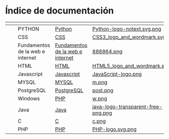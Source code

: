 # Índice de documentación

<table data-view="cards"><thead><tr><th></th><th></th><th></th><th data-hidden data-card-target data-type="content-ref"></th><th data-hidden data-card-cover data-type="files"></th></tr></thead><tbody><tr><td></td><td></td><td>PYTHON</td><td><a href="http://127.0.0.1:5000/o/3fEQuHVvmRU6vtsgxVxS/s/cJDlTuFGqEA7ayY9tXP3/">Python</a></td><td><a href=".gitbook/assets/Python-logo-notext.svg.png">Python-logo-notext.svg.png</a></td></tr><tr><td></td><td></td><td>CSS</td><td><a href="http://127.0.0.1:5000/o/3fEQuHVvmRU6vtsgxVxS/s/DAnuXluzes8adfcdbjVr/">CSS</a></td><td><a href=".gitbook/assets/CSS3_logo_and_wordmark.svg.png">CSS3_logo_and_wordmark.svg.png</a></td></tr><tr><td></td><td></td><td>Fundamentos de la web e internet</td><td><a href="http://127.0.0.1:5000/o/3fEQuHVvmRU6vtsgxVxS/s/8qx14kFZT89P2BIpMXHS/">Fundamentos de la web e internet</a></td><td><a href=".gitbook/assets/888864.png">888864.png</a></td></tr><tr><td></td><td></td><td>HTML</td><td><a href="http://127.0.0.1:5000/o/3fEQuHVvmRU6vtsgxVxS/s/ZEfzU6CpiGrzWLfTn6bI/">HTML</a></td><td><a href=".gitbook/assets/HTML5_logo_and_wordmark.svg.png">HTML5_logo_and_wordmark.svg.png</a></td></tr><tr><td></td><td></td><td>Javascript</td><td><a href="http://127.0.0.1:5000/o/3fEQuHVvmRU6vtsgxVxS/s/9XDTdIQAiDZ23jFEaNTc/">Javascript</a></td><td><a href=".gitbook/assets/JavaScript-logo.png">JavaScript-logo.png</a></td></tr><tr><td></td><td></td><td>MYSQL</td><td><a href="http://127.0.0.1:5000/o/3fEQuHVvmRU6vtsgxVxS/s/j5SgEwYMlzMWng1jYwTu/">MYSQL</a></td><td><a href=".gitbook/assets/m.png">m.png</a></td></tr><tr><td></td><td></td><td>PostgreSQL</td><td><a href="http://127.0.0.1:5000/o/3fEQuHVvmRU6vtsgxVxS/s/CCH3Xrr2DwEaWsOJm0wA/">PostgreSQL</a></td><td><a href=".gitbook/assets/post.png">post.png</a></td></tr><tr><td></td><td></td><td>Windows</td><td><a href="http://127.0.0.1:5000/o/3fEQuHVvmRU6vtsgxVxS/s/XQj7G1YVDey2lIwXUWtS/">PHP</a></td><td><a href=".gitbook/assets/w.png">w.png</a></td></tr><tr><td></td><td></td><td>Java</td><td><a href="http://127.0.0.1:5000/o/3fEQuHVvmRU6vtsgxVxS/s/02IAZ3N8plCHcNuSBB7G/">Java</a></td><td><a href=".gitbook/assets/java-logo-transparent-free-png.png">java-logo-transparent-free-png.png</a></td></tr><tr><td></td><td></td><td>C</td><td><a href="http://127.0.0.1:5000/o/3fEQuHVvmRU6vtsgxVxS/s/hPkoNDjO4AfMAVJRcpx5/">C</a></td><td><a href=".gitbook/assets/c.png">c.png</a></td></tr><tr><td></td><td></td><td>PHP</td><td><a href="http://127.0.0.1:5000/o/3fEQuHVvmRU6vtsgxVxS/s/XQj7G1YVDey2lIwXUWtS/">PHP</a></td><td><a href=".gitbook/assets/PHP-logo.svg.png">PHP-logo.svg.png</a></td></tr></tbody></table>
